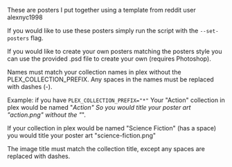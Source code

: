 These are posters I put together using a template from reddit user alexnyc1998

If you would like to use these posters simply run the script with the `--set-posters` flag.

If you would like to create your own posters matching the posters style you can use the provided .psd file to create your own (requires Photoshop).

Names must match your collection names in plex without the PLEX_COLLECTION_PREFIX. Any spaces in the names must be replaced with dashes (-).

Example: 
if you have `PLEX_COLLECTION_PREFIX="*"`
Your "Action" collection in plex would be named "*Action"
So you would title your poster art "action.png" without the "*".

If your collection in plex would be named "Science Fiction" (has a space)
you would title your poster art "science-fiction.png"

The image title must match the collection title, except any spaces are replaced with dashes.

